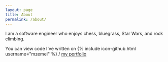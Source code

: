 ```yaml
---
layout: page
title: About
permalink: /about/
---
```


I am a software engineer who enjoys chess, bluegrass, Star Wars, and rock climbing.

You can view code I've written on
{% include icon-github.html username="mzemel" %} /
[my portfolio](https://github.com/mzemel)